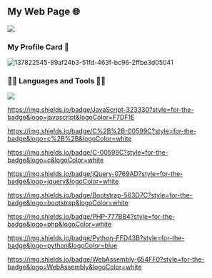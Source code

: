 ## My Web Page 🌐
 
  <a href="https://the-young-programmer.github.io/The-Young-Programmer/"/> <img src="https://img.shields.io/badge/Google_chrome-4285F4?style=for-the-badge&logo=Google-chrome&logoColor=white"/></a>
  
 ### My Profile Card 🎴
 
 ![137822545-89af24b3-51fd-463f-bc96-2ffbe3d05041](https://user-images.githubusercontent.com/79866006/152712597-d3d0ca63-ed26-4c4c-bf2e-437ec25b1793.jpg)



 ### 👨‍💻 Languages and Tools 👨‍💻
 
<a href="https://html.com"/><img src="https://img.shields.io/badge/HTML5-E34F26?style=for-the-badge&logo=html5&logoColor=white"/></a>

<a href="https://img.shields.io/badge/CSS3-1572B6?style=for-the-badge&logo=css3&logoColor=white"></a>

https://img.shields.io/badge/JavaScript-323330?style=for-the-badge&logo=javascript&logoColor=F7DF1E

https://img.shields.io/badge/C%2B%2B-00599C?style=for-the-badge&logo=c%2B%2B&logoColor=white

https://img.shields.io/badge/C-00599C?style=for-the-badge&logo=c&logoColor=white

https://img.shields.io/badge/jQuery-0769AD?style=for-the-badge&logo=jquery&logoColor=white

https://img.shields.io/badge/Bootstrap-563D7C?style=for-the-badge&logo=bootstrap&logoColor=white

https://img.shields.io/badge/PHP-777BB4?style=for-the-badge&logo=php&logoColor=white

https://img.shields.io/badge/Python-FFD43B?style=for-the-badge&logo=python&logoColor=blue



https://img.shields.io/badge/WebAssembly-654FF0?style=for-the-badge&logo=WebAssembly&logoColor=white

